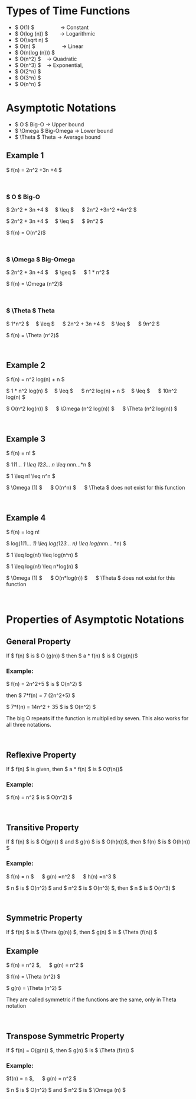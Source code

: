# Types of Time Functions

- $ O(1) $&emsp;&emsp;&emsp;&emsp;&emsp;-> Constant
- $ O(log (n)) $&emsp;&emsp; -> Logarithmic 
- $ O(\sqrt n) $
- $ O(n) $ &emsp;&emsp;&emsp;&emsp;&nbsp;&nbsp;&nbsp;-> Linear
- $ O(n(log (n))) $
- $ O(n^2) $ &nbsp;&nbsp;  -> Quadratic
- $ O(n^3) $ &nbsp;&nbsp;  -> Exponential,
- $ O(2^n) $
- $ O(3^n) $
- $ O(n^n) $

# Asymptotic Notations

- $ O $ Big-O -> Upper bound
- $ \Omega $ Big-Omega -> Lower bound
- $ \Theta $ Theta -> Average bound

## Example 1

$ f(n) = 2n^2 +3n +4 $

<br>

### $ O $ Big-O 

$ 2n^2 + 3n +4 $ &emsp;$ \leq  $ &emsp; $ 2n^2 +3n^2 +4n^2  $

$ 2n^2 + 3n +4 $ &emsp;$ \leq  $ &emsp; $ 9n^2  $

$ f(n) = O(n^2)$

<br>

### $ \Omega $ Big-Omega
$ 2n^2 + 3n +4 $ &emsp;$ \geq  $ &emsp; $ 1 * n^2   $

$ f(n) = \Omega (n^2)$

<br>

### $ \Theta $ Theta

$ 1*n^2 $ &emsp;$ \leq  $ &emsp; $ 2n^2 + 3n +4 $ &emsp;$ \leq  $ &emsp; $ 9n^2  $

$ f(n) = \Theta (n^2)$

<br>

## Example 2

$ f(n) = n^2 log(n) + n $

$ 1 * n^2 log(n) $ &emsp;$ \leq  $ &emsp; $ n^2 log(n) + n $ &emsp;$ \leq  $ &emsp; $ 10n^2 log(n) $

$ O(n^2 log(n)) $ &emsp;
$ \Omega (n^2 log(n)) $ &emsp;
$ \Theta (n^2 log(n)) $ &emsp;

<br>

## Example 3

$ f(n) = n! $

$  1*1*1... *1 \leq 1*2*3... *n \leq n*n*n...*n $

$ 1 \leq n! \leq n^n $

$ \Omega (1) $ &emsp; $ O(n^n) $ &emsp; $ \Theta $ does not exist for this function

<br>

## Example 4

$ f(n) = log n!

$ log(1*1*1... *1) \leq log(1*2*3... *n) \leq log(n*n*n... *n) $

$ 1 \leq log(n!) \leq log(n^n) $

$ 1 \leq log(n!) \leq n*log(n) $

$ \Omega (1) $ &emsp; $ O(n*log(n)) $ &emsp; $ \Theta $ does not exist for this function

<br>

# Properties of Asymptotic Notations

## General Property

If $ f(n) $ is $ O (g(n)) $ then $ a * f(n) $ is $ O(g(n))$ 

### Example:

$ f(n) = 2n^2+5 $ is $ O(n^2) $

then $ 7*f(n) = 7 (2n^2+5) $

$ 7*f(n) = 14n^2 + 35 $ is $ O(n^2) $

The big O repeats if the function is multiplied by seven. This also works for all three notations.

<br>

## Reflexive Property

If $ f(n) $ is given, then $ a * f(n) $ is $ O(f(n))$ 

### Example:

$ f(n) = n^2 $ is $ O(n^2) $

<br>

## Transitive Property

If $ f(n) $ is $ O(g(n)) $ and $ g(n) $ is $ O(h(n))$, then $ f(n) $ is $ O(h(n)) $

### Example:

$ f(n) = n $ &emsp; $ g(n) =n^2 $ &emsp; $ h(n) =n^3 $

$ n $ is $ O(n^2) $ and $ n^2 $ is $ O(n^3) $, then $ n $ is $  O(n^3) $ 

<br>

## Symmetric Property

If $ f(n) $ is $ \Theta (g(n)) $, then $ g(n) $ is $ \Theta (f(n)) $ 

## Example

$ f(n) = n^2 $, &emsp; $ g(n) = n^2 $ 

$ f(n) = \Theta (n^2) $

$ g(n) = \Theta (n^2) $

They are called symmetric if the functions are the same, only in Theta notation

<br>

## Transpose Symmetric Property

If $ f(n) = O(g(n)) $, then $ g(n) $ is $ \Theta (f(n)) $

### Example:

$f(n) = n $, &emsp; $ g(n) = n^2 $

$ n $ is $ O(n^2) $ and $ n^2 $ is $ \Omega (n) $